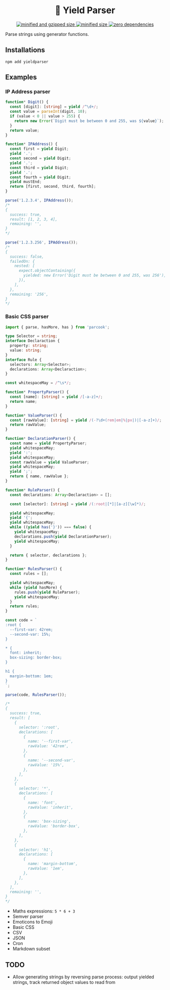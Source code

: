 <div align="center">
  <h1>🥒 Yield Parser</h1>
  <a href="https://bundlephobia.com/result?p=parcook">
    <img src="https://badgen.net/bundlephobia/minzip/parcook@0.1.4" alt="minified and gzipped size">
    <img src="https://badgen.net/bundlephobia/min/parcook@0.1.4" alt="minified size">
    <img src="https://badgen.net/bundlephobia/dependency-count/parcook@0.1.4" alt="zero dependencies">
  </a>
</div>

Parse strings using generator functions.

## Installations

```console
npm add yieldparser
```

## Examples

### IP Address parser

```typescript
function* Digit() {
  const [digit]: [string] = yield /^\d+/;
  const value = parseInt(digit, 10);
  if (value < 0 || value > 255) {
    return new Error(`Digit must be between 0 and 255, was ${value}`);
  }
  return value;
}

function* IPAddress() {
  const first = yield Digit;
  yield '.';
  const second = yield Digit;
  yield '.';
  const third = yield Digit;
  yield '.';
  const fourth = yield Digit;
  yield mustEnd;
  return [first, second, third, fourth];
}

parse('1.2.3.4', IPAddress());
/*
{
  success: true,
  result: [1, 2, 3, 4],
  remaining: '',
}
*/

parse('1.2.3.256', IPAddress());
/*
{
  success: false,
  failedOn: {
    nested: [
      expect.objectContaining({
        yielded: new Error('Digit must be between 0 and 255, was 256'),
      }),
    ],
  },
  remaining: '256',
}
*/
```

### Basic CSS parser

```typescript
import { parse, hasMore, has } from 'parcook';

type Selector = string;
interface Declaraction {
  property: string;
  value: string;
}
interface Rule {
  selectors: Array<Selector>;
  declarations: Array<Declaraction>;
}

const whitespaceMay = /^\s*/;

function* PropertyParser() {
  const [name]: [string] = yield /[-a-z]+/;
  return name;
}

function* ValueParser() {
  const [rawValue]: [string] = yield /(-?\d+(rem|em|%|px|)|[-a-z]+)/;
  return rawValue;
}

function* DeclarationParser() {
  const name = yield PropertyParser;
  yield whitespaceMay;
  yield ':';
  yield whitespaceMay;
  const rawValue = yield ValueParser;
  yield whitespaceMay;
  yield ';';
  return { name, rawValue };
}

function* RuleParser() {
  const declarations: Array<Declaraction> = [];

  const [selector]: [string] = yield /(:root|[*]|[a-z][\w]*)/;

  yield whitespaceMay;
  yield '{';
  yield whitespaceMay;
  while ((yield has('}')) === false) {
    yield whitespaceMay;
    declarations.push(yield DeclarationParser);
    yield whitespaceMay;
  }

  return { selector, declarations };
}

function* RulesParser() {
  const rules = [];

  yield whitespaceMay;
  while (yield hasMore) {
    rules.push(yield RuleParser);
    yield whitespaceMay;
  }
  return rules;
}

const code = `
:root {
  --first-var: 42rem;
  --second-var: 15%;
}

* {
  font: inherit;
  box-sizing: border-box;
}

h1 {
  margin-bottom: 1em;
}
`;

parse(code, RulesParser());

/*
{
  success: true,
  result: [
    {
      selector: ':root',
      declarations: [
        {
          name: '--first-var',
          rawValue: '42rem',
        },
        {
          name: '--second-var',
          rawValue: '15%',
        },
      ],
    },
    {
      selector: '*',
      declarations: [
        {
          name: 'font',
          rawValue: 'inherit',
        },
        {
          name: 'box-sizing',
          rawValue: 'border-box',
        },
      ],
    },
    {
      selector: 'h1',
      declarations: [
        {
          name: 'margin-bottom',
          rawValue: '1em',
        },
      ],
    },
  ],
  remaining: '',
}
*/
```

- Maths expressions: `5 * 6 + 3`
- Semver parser
- Emoticons to Emoji
- Basic CSS
- CSV
- JSON
- Cron
- Markdown subset

## TODO

- Allow generating strings by reversing parse process: output yielded strings, track returned object values to read from
